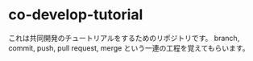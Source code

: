 # co-develop-tutorial
これは共同開発のチュートリアルをするためのリポジトリです。
branch, commit, push, pull request, merge という一連の工程を覚えてもらいます。

